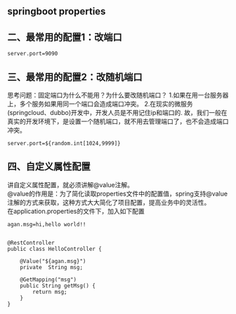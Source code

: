 ## springboot properties
   
## 二、最常用的配置1：改端口
``` 
server.port=9090
```

## 三、最常用的配置2：改随机端口
思考问题：固定端口为什么不能用？为什么要改随机端口？
1.如果在用一台服务器上，多个服务如果用同一个端口会造成端口冲突。
2.在现实的微服务(springcloud、dubbo)开发中，开发人员是不用记住ip和端口的.
故，我们一般在真实的开发环境下，是设置一个随机端口，就不用去管理端口了，也不会造成端口冲突。
``` 
server.port=${random.int[1024,9999]}
```

## 四、自定义属性配置
讲自定义属性配置，就必须讲解@value注解。<br>
@value的作用是：为了简化读取properties文件中的配置值，spring支持@value注解的方式来获取，这种方式大大简化了项目配置，提高业务中的灵活性。<br>
在application.properties的文件下，加入如下配置
``` 
agan.msg=hi,hello world!!
```

``` 

@RestController
public class HelloController {
    
    @Value("${agan.msg}")
    private  String msg;

    @GetMapping("msg")
    public String getMsg() {
        return msg;
    }
}
```
